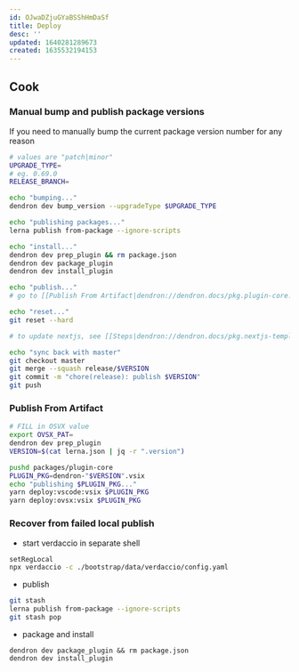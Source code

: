 ```yaml
---
id: OJwaDZjuGYaBSShHmDaSf
title: Deploy
desc: ''
updated: 1640281289673
created: 1635532194153
---
```


## Cook


### Manual bump and publish package versions

If you need to manually bump the current package version number for any reason

```sh
# values are "patch|minor"
UPGRADE_TYPE=
# eg. 0.69.0
RELEASE_BRANCH= 

echo "bumping..."
dendron dev bump_version --upgradeType $UPGRADE_TYPE

echo "publishing packages..."
lerna publish from-package --ignore-scripts

echo "install..."
dendron dev prep_plugin && rm package.json
dendron dev package_plugin 
dendron dev install_plugin

echo "publish..."
# go to [[Publish From Artifact|dendron://dendron.docs/pkg.plugin-core.ops.deploy#publish-from-artifact]]

echo "reset..."
git reset --hard

# to update nextjs, see [[Steps|dendron://dendron.docs/pkg.nextjs-template.dev.deploy#steps]]

echo "sync back with master"
git checkout master
git merge --squash release/$VERSION
git commit -m "chore(release): publish $VERSION"
git push
```

### Publish From Artifact

```sh
# FILL in OSVX value
export OVSX_PAT=
dendron dev prep_plugin
VERSION=$(cat lerna.json | jq -r ".version")

pushd packages/plugin-core
PLUGIN_PKG=dendron-"$VERSION".vsix
echo "publishing $PLUGIN_PKG..."
yarn deploy:vscode:vsix $PLUGIN_PKG
yarn deploy:ovsx:vsix $PLUGIN_PKG
```

### Recover from failed local publish

- start verdaccio in separate shell
```sh
setRegLocal
npx verdaccio -c ./bootstrap/data/verdaccio/config.yaml
```

- publish 
```sh
git stash
lerna publish from-package --ignore-scripts
git stash pop
```

- package and install
```
dendron dev package_plugin && rm package.json
dendron dev install_plugin
```
